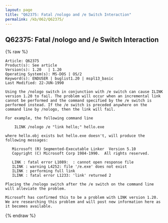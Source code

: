 ```yaml
---
layout: page
title: "Q62375: Fatal /nologo and /e Switch Interaction"
permalink: /kb/062/Q62375/
---
```


## Q62375: Fatal /nologo and /e Switch Interaction

{% raw %}

	Article: Q62375
	Product(s): See article
	Version(s): 1.20   | 1.20
	Operating System(s): MS-DOS | OS/2
	Keyword(s): ENDUSER | buglist1.20 | mspl13_basic
	Last Modified: 22-JUN-1990
	
	Using the /nologo switch in conjunction with /e switch can cause ILINK
	version 1.20 to fail. The problem will occur when an incremental link
	cannot be performed and the command specified by the /e switch is
	performed instead. If the /e switch is preceded anywhere on the
	command line by /nologo, then the link will fail.
	
	For example, the following command line
	
	    ILINK /nologo /e "link hello;" hello.exe
	
	where hello.obj exists but hello.exe doesn't, will produce the
	following messages:
	
	   Microsoft (R) Segmented-Executable Linker  Version 5.10
	   Copyright (C) Microsoft Corp 1984-1990.  All rights reserved.
	
	   LINK : fatal error L1089:  : cannot open response file
	   ILINK : warning L4252: file '/e.exe' does not exist
	   ILINK : performing full link
	   ILINK : fatal error L1233: 'link' returned 2
	
	Placing the /nologo switch after the /e switch on the command line
	will alleviate the problem.
	
	Microsoft has confirmed this to be a problem with LINK version 1.20.
	We are researching this problem and will post new information here as
	it becomes available.

{% endraw %}
